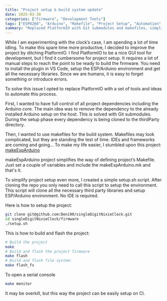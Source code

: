 ```yaml
---
title: "Project setup & build system update"
date: 2025-03-30
categories: ["Firmware", "Development Tools"]
tags: ["ESP8266", "Arduino", "Makefile", "Project Setup", "Automation", "CI"]
summary: "Replaced PlatformIO with Git submodules and makefiles, simplifying project setup, build and flashing for the nixie clock."
---
```


While I am experimenting with the clock’s case, I am spending a lot of time idling. To make this spare time more productive, I decided to improve the project by ditching PlatformIO. I find PlatformIO to be a nice GUI tool for development, but I find it cumbersome for project setup. It requires a lot of manual steps to reach the point to be ready to build the firmware. You need to install the plugin in VS Code, setup the ESP/Arduino environment and get all the necessary libraries. Since we are humans, it is easy to forget something or introduce errors.

To solve this issue I opted to replace PlatformIO with a set of tools and ideas to automate this process.

First, I wanted to have full control of all project dependencies including the Arduino core. The main idea was to remove the dependency to the already installed Arduino setup on the host. This is solved with Git submodules. During the setup phase every dependency is being cloned to the thirdParty directory.

Then, I wanted to use makefiles for the build system. Makefiles may look complicated, but they are standing the test of time. IDEs and frameworks are coming and going… To make my life easier, I stumbled upon this project: [makeEspArduino](https://github.com/plerup/makeEspArduino)

makeEspArduino project simplifies the way of defining project’s Makefile. Just set a couple of variables and include the makeEspArduino.mk and that's it.

To simplify project setup even more, I created a simple setup.sh script. After cloning the repo you only need to call this script to setup the environment. This script will clone all the necessary third party libraries and setup ESP/Arduino environment. No IDE is required.

Here is how to setup the project:
```bash
git clone git@github.com:Deni90/singleDigitNixieClock.git
cd singleDigitNixieClock/firmware
./setup.sh
```

This is how to build and flash the project:
```bash
# Build the project
make
# Build and flash the project firmware
make flash
# Build and flash file system:
make flash_fs
```

To open a serial console
```bash
make monitor
```

It may be overkill, but this way the project can be easily setup on CI.